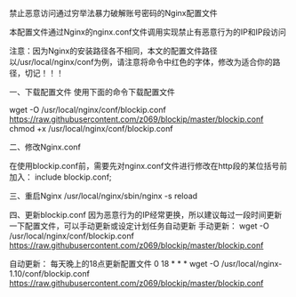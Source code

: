 禁止恶意访问通过穷举法暴力破解账号密码的Nginx配置文件


本配置文件通过Nginx的nginx.conf文件调用实现禁止有恶意行为的IP和IP段访问

注意：因为Nginx的安装路径各不相同，本文的配置文件路径以/usr/local/nginx/conf为例，请注意将命令中红色的字体，修改为适合你的路径，切记！！！

一、下载配置文件
使用下面的命令下载配置文件

wget -O /usr/local/nginx/conf/blockip.conf https://raw.githubusercontent.com/z069/blockip/master/blockip.conf
chmod +x /usr/local/nginx/conf/blockip.conf

二、修改Nginx.conf



在使用blockip.conf前，需要先对nginx.conf文件进行修改在http段的某位括号前加入：
	include blockip.conf; 


三、重启Nginx
/usr/local/nginx/sbin/nginx -s reload


四、更新blockip.conf
因为恶意行为的IP经常更换，所以建议每过一段时间更新一下配置文件，可以手动更新或设定计划任务自动更新
手动更新：
wget -O /usr/local/nginx/conf/blockip.conf https://raw.githubusercontent.com/z069/blockip/master/blockip.conf

自动更新：
每天晚上的18点更新配置文件
0 18 * * * wget -O /usr/local/nginx-1.10/conf/blockip.conf https://raw.githubusercontent.com/z069/blockip/master/blockip.conf

